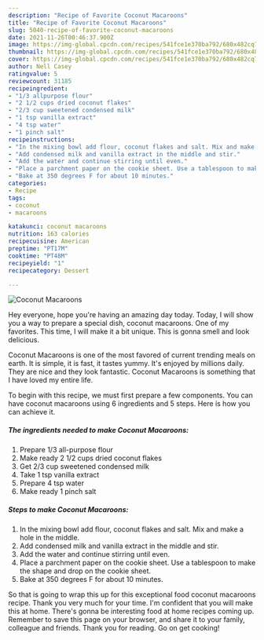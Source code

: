```yaml
---
description: "Recipe of Favorite Coconut Macaroons"
title: "Recipe of Favorite Coconut Macaroons"
slug: 5040-recipe-of-favorite-coconut-macaroons
date: 2021-11-26T00:46:37.900Z
image: https://img-global.cpcdn.com/recipes/541fce1e370ba792/680x482cq70/coconut-macaroons-recipe-main-photo.jpg
thumbnail: https://img-global.cpcdn.com/recipes/541fce1e370ba792/680x482cq70/coconut-macaroons-recipe-main-photo.jpg
cover: https://img-global.cpcdn.com/recipes/541fce1e370ba792/680x482cq70/coconut-macaroons-recipe-main-photo.jpg
author: Nell Casey
ratingvalue: 5
reviewcount: 31185
recipeingredient:
- "1/3 allpurpose flour"
- "2 1/2 cups dried coconut flakes"
- "2/3 cup sweetened condensed milk"
- "1 tsp vanilla extract"
- "4 tsp water"
- "1 pinch salt"
recipeinstructions:
- "In the mixing bowl add flour, coconut flakes and salt. Mix and make a hole in the middle."
- "Add condensed milk and vanilla extract in the middle and stir."
- "Add the water and continue stirring until even."
- "Place a parchment paper on the cookie sheet. Use a tablespoon to make the shape and drop on the cookie sheet."
- "Bake at 350 degrees F for about 10 minutes."
categories:
- Recipe
tags:
- coconut
- macaroons

katakunci: coconut macaroons 
nutrition: 163 calories
recipecuisine: American
preptime: "PT17M"
cooktime: "PT48M"
recipeyield: "1"
recipecategory: Dessert

---
```



![Coconut Macaroons](https://img-global.cpcdn.com/recipes/541fce1e370ba792/680x482cq70/coconut-macaroons-recipe-main-photo.jpg)

Hey everyone, hope you're having an amazing day today. Today, I will show you a way to prepare a special dish, coconut macaroons. One of my favorites. This time, I will make it a bit unique. This is gonna smell and look delicious.

Coconut Macaroons is one of the most favored of current trending meals on earth. It is simple, it is fast, it tastes yummy. It's enjoyed by millions daily. They are nice and they look fantastic. Coconut Macaroons is something that I have loved my entire life.




To begin with this recipe, we must first prepare a few components. You can have coconut macaroons using 6 ingredients and 5 steps. Here is how you can achieve it.

<!--inarticleads1-->

##### The ingredients needed to make Coconut Macaroons:

1. Prepare 1/3 all-purpose flour
1. Make ready 2 1/2 cups dried coconut flakes
1. Get 2/3 cup sweetened condensed milk
1. Take 1 tsp vanilla extract
1. Prepare 4 tsp water
1. Make ready 1 pinch salt




<!--inarticleads2-->

##### Steps to make Coconut Macaroons:

1. In the mixing bowl add flour, coconut flakes and salt. Mix and make a hole in the middle.
1. Add condensed milk and vanilla extract in the middle and stir.
1. Add the water and continue stirring until even.
1. Place a parchment paper on the cookie sheet. Use a tablespoon to make the shape and drop on the cookie sheet.
1. Bake at 350 degrees F for about 10 minutes.




So that is going to wrap this up for this exceptional food coconut macaroons recipe. Thank you very much for your time. I'm confident that you will make this at home. There's gonna be interesting food at home recipes coming up. Remember to save this page on your browser, and share it to your family, colleague and friends. Thank you for reading. Go on get cooking!
